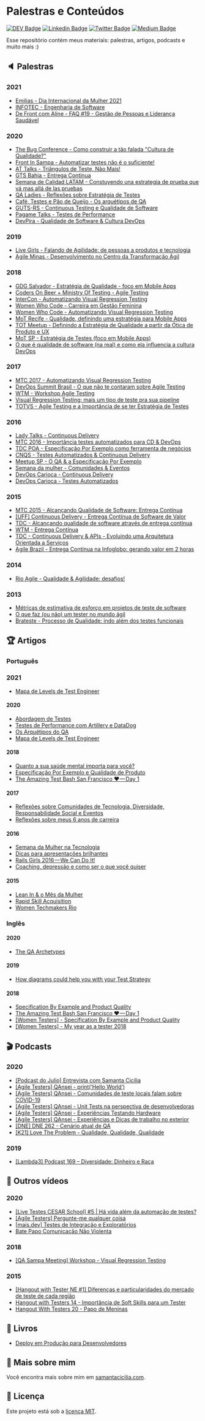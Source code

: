 # Palestras e Conteúdos
[![DEV Badge](https://img.shields.io/badge/-DEV.to-000?style=flat-square&logo=dev.to&logoColor=white&link=https://dev.to/samycici/)](https://dev.to/samycici/)
[![Linkedin Badge](https://img.shields.io/badge/-LinkedIn-blue?style=flat-square&logo=Linkedin&logoColor=white&link=https://www.linkedin.com/in/samantacici/)](https://www.linkedin.com/in/samantacici/)
[![Twitter Badge](https://img.shields.io/badge/-Twitter-1ca0f1?style=flat-square&labelColor=1ca0f1&logo=twitter&logoColor=white&link=https://twitter.com/samantacicilia)](https://twitter.com/samantacicilia)
[![Medium Badge](https://img.shields.io/badge/-@samantacicilia-03a57a?style=flat-square&labelColor=000000&logo=Medium&link=https://medium.com/@samantacicilia)](https://medium.com/@samantacicilia)

Esse repositório contém meus materiais: palestras, artigos, podcasts e muito mais :)

## :speaker: Palestras

### 2021
- [Emilias - Dia Internacional da Mulher 2021](./emilias.md)
- [INFOTEC - Engenharia de Software](https://speakerdeck.com/samycici/1a-semana-infotec-engenharia-de-software)
- [De Front com Aline - FAQ #19 - Gestão de Pessoas e Liderança Saudável](./faq-gestao-de-pessoas.md)

### 2020
- [The Bug Conference - Como construir a tão falada "Cultura de Qualidade?"](./the-bug-conference.md)
- [Front In Sampa - Automatizar testes não é o suficiente!](./front-in-sampa.md)
- [AT Talks - Triângulos de Teste, Não Mais!](./at-talks.md)
- [GTS Bahia - Entrega Contínua](./gts-bahia.md)
- [Semana de Calidad LATAM - Constuyendo una estrategia de prueba que vá mas allá de las pruebas](https://speakerdeck.com/samycici/constuyendo-una-estrategia-de-prueba-que-va-mas-alla-de-las-pruebas)
- [QA Ladies - Reflexões sobre Estratégia de Testes](./qa-ladies.md)
- [Café, Testes e Pão de Queijo - Os arquétipos de QA](https://speakerdeck.com/samycici/os-arquetipos-de-qa)
- [GUTS-RS - Continuous Testing e Qualidade de Software](https://speakerdeck.com/samycici/continuous-testing-e-qualidade-de-software)
- [Pagame Talks - Testes de Performance](./pagarme-talks.md)
- [DevPira - Qualidade de Software & Cultura DevOps](./devpira.md)

### 2019
- [Live Girls - Falando de Agilidade: de pessoas a produtos e tecnologia](./live-girls.md)
- [Agile Minas - Desenvolvimento no Centro da Transformação Ágil](https://speakerdeck.com/samycici/desenvolvimento-no-centro-da-transformacao-agil)

### 2018
- [GDG Salvador - Estratégia de Qualidade - foco em Mobile Apps](./gdg-salvador.md)
- [Coders On Beer + Ministry Of Testing - Agile Testing](https://www2.slideshare.net/samantacicilia/coders-on-beer-ministry-of-testing-agile-testing)
- [InterCon - Automatizando Visual Regression Testing](https://www2.slideshare.net/samantacicilia/intercon-automatizando-visual-regression-testing)
- [Women Who Code - Carreira em Gestão Feminina](https://speakerdeck.com/samycici/women-who-code-carreira-em-gestao-feminina)
- [Women Who Code - Automatizando Visual Regression Testing](https://speakerdeck.com/samycici/women-who-code-automatizando-visual-regression-testing)
- [MoT Recife - Qualidade, definindo uma estratégia para Mobile Apps](https://speakerdeck.com/samycici/mot-recife-qualidade-definindo-uma-estrategia-para-mobile-apps)
- [TOT Meetup - Definindo a Estratégia de Qualidade a partir da Ótica de Produto e UX](https://speakerdeck.com/samycici/definindo-a-estrategia-de-qualidade-a-partir-da-tica-de-produto-e-ux)
- [MoT SP - Estratégia de Testes (foco em Mobile Apps)](https://speakerdeck.com/samycici/mot-sp-estrategia-de-testes-foco-em-mobile-apps)
- [O que é qualidade de software (na real) e como ela influencia a cultura DevOps](https://speakerdeck.com/samycici/o-que-e-qualidade-de-software-na-real-e-como-ela-influencia-na-cultura-devops)

### 2017
- [MTC 2017 - Automatizando Visual Regression Testing](./mtc-2017.md)
- [DevOps Summit Brasil - O que não te contaram sobre Agile Testing](https://www2.slideshare.net/samantacicilia/devops-summit-brasil-o-que-no-te-contaram-sobre-agile-testing)
- [WTM - Workshop Agile Testing](https://www2.slideshare.net/samantacicilia/wtm-workshop-agile-testing)
- [Visual Regression Testing: mais um tipo de teste pra sua pipeline](https://www2.slideshare.net/samantacicilia/visual-regression-testing-mais-um-tipo-de-teste-pra-sua-pipeline)
- [TOTVS - Agile Testing e a Importância de se ter Estratégia de Testes](https://www2.slideshare.net/samantacicilia/totvs-agile-testing-e-a-importncia-de-se-ter-estratgia-de-testes)

### 2016
- [Lady Talks - Continuous Delivery](./lady-talks.md)
- [MTC 2016 - Importância testes automatizados para CD & DevOps](./mtc-2016.md)
- [TDC POA - Especificação Por Exemplo como ferramenta de negócios](https://www2.slideshare.net/samantacicilia/tdc-poa-especificao-por-exemplo-como-ferramenta-de-negcios)
- [CNQS - Testes Automatizados & Continuous Delivery](https://www2.slideshare.net/samantacicilia/cnqs-testes-automatizados-continuous-delivery)
- [Meetup SP - O QA & a Especificação Por Exemplo](https://www2.slideshare.net/samantacicilia/meetup-sp-o-qa-a-especificao-por-exemplo)
- [Semana da mulher - Comunidades & Eventos](https://speakerdeck.com/samycici/semana-da-mulher-comunidades-and-eventos)
- [DevOps Carioca - Continuous Delivery](https://www2.slideshare.net/samantacicilia/devops-carioca-continuous-delivery)
- [DevOps Carioca - Testes Automatizados](https://www2.slideshare.net/samantacicilia/devops-carioca-testes-automatizados)

### 2015
- [MTC 2015 - Alcançando Qualidade de Software: Entrega Contínua](./mtc-2015.md)
- [[UFF] Continuous Delivery - Entrega Contínua de Software de Valor](https://speakerdeck.com/samycici/uff-continuous-delivery-entrega-continua-de-software-de-valor)
- [TDC - Alcançando qualidade de software através de entrega contínua](https://www2.slideshare.net/samantacicilia/alcancando-qualidade-de-software-atraves-de-entrega-continua)
- [WTM - Entrega Contínua](https://www2.slideshare.net/samantacicilia/wtm-entrega-contnua)
- [TDC - Continuous Delivery & APIs - Evoluindo uma Arquitetura Orientada a Serviços](https://www2.slideshare.net/samantacicilia/continuous-delivery-apis-evoluindo-uma-arquitetura-orientada-a-servios)
- [Agile Brazil - Entrega Contínua na Infoglobo: gerando valor em 2 horas](https://www2.slideshare.net/samantacicilia/agile-brazil-entrega-contnua-na-infoglobo-gerando-valor-em-2-horas)

### 2014
- [Rio Agile - Qualidade & Agilidade: desafios!](https://www2.slideshare.net/samantacicilia/qualidade-agilidade-desafios)

### 2013
- [Métricas de estimativa de esforço em projetos de teste de software](https://www2.slideshare.net/samantacicilia/mtricas-de-estimativa-de-esforo-em-projetos-de-teste-de-software)
- [O que faz (ou não) um tester no mundo ágil](https://www2.slideshare.net/samantacicilia/o-que-faz-ou-no-um-tester-no-mundo-gil-21125190)
- [Brateste - Processo de Qualidade: indo além dos testes funcionais](https://www2.slideshare.net/samantacicilia/processo-de-qualidade-indo-alm-dos-testes-funcionais-28450786)


## :trophy: Artigos


### Português

### 2021
- [Mapa de Levels de Test Engineer](https://medium.com/pagarme/mapa-de-levels-de-test-engineer-da9c46ff59b7)

#### 2020
- [Abordagem de Testes](https://medium.com/assertqualityassurance/abordagem-de-testes-212b6238f0c3)
- [Testes de Performance com Artillery e DataDog](https://medium.com/assertqualityassurance/testes-de-performance-com-artillery-e-datadog-2f2265134202)
- [Os Arquétipos do QA](https://medium.com/assertqualityassurance/os-arqu%C3%A9tipos-do-qa-90538e018ebe)
- [Mapa de Levels de Test Engineer](https://medium.com/pagarme/mapa-de-levels-de-test-engineer-da9c46ff59b7)

#### 2018
- [Quanto a sua saúde mental importa para você?](https://code.likeagirl.io/quanto-a-sua-sa%C3%BAde-mental-importa-para-voc%C3%AA-aa73b85c361d)
- [Especificação Por Exemplo e Qualidade de Produto](https://code.likeagirl.io/especifica%C3%A7%C3%A3o-por-exemplo-e-qualidade-de-produto-4ff5b57a1674)
- [The Amazing Test Bash San Francisco ❤ — Day 1](https://medium.com/@samantacicilia/the-amazing-test-bash-san-francisco-day-1-6eed6d5536fa)

#### 2017
- [Reflexões sobre Comunidades de Tecnologia, Diversidade, Responsabilidade Social e Eventos](https://code.likeagirl.io/reflex%C3%B5es-sobre-comunidades-de-tecnologia-diversidade-responsabilidade-social-e-eventos-1aed46433ebe)
- [Reflexões sobre meus 6 anos de carreira](https://code.likeagirl.io/reflex%C3%B5es-sobre-meus-6-anos-de-carreira-b0e22d8e35c2)

#### 2016
- [Semana da Mulher na Tecnologia](https://medium.com/@samantacicilia/semana-da-mulher-na-tecnologia-3a31cf7c070)
- [Dicas para apresentações brilhantes](https://medium.com/@samantacicilia/dicas-para-apresenta%C3%A7%C3%B5es-brilhantes-9d8fbf597f6f)
- [Rails Girls 2016 — We Can Do It!](https://medium.com/@samantacicilia/rails-girls-2016-we-can-do-it-5f713111d111)
- [Coaching, depressão e como ser o que você quiser](https://medium.com/@samantacicilia/coaching-depress%C3%A3o-e-como-ser-o-que-voc%C3%AA-quiser-beb1becf0881)

#### 2015
- [Lean In & o Mês da Mulher](https://medium.com/@samantacicilia/lean-in-o-m%C3%AAs-da-mulher-4e29eaa7335c)
- [Rapid Skill Acquisition](https://medium.com/@samantacicilia/rapid-skill-acquisition-303115677797)
- [Women Techmakers Rio](https://medium.com/@samantacicilia/women-techmakers-rio-43ff36086ecd)

### Inglês

#### 2020
- [The QA Archetypes](https://medium.com/assertqualityassurance/the-qa-archetypes-cbb6cfce6829)

#### 2019
- [How diagrams could help you with your Test Strategy](https://medium.com/@samantacicilia/how-diagrams-could-help-you-with-your-test-strategy-501457b86840)

#### 2018
- [Specification By Example and Product Quality](https://code.likeagirl.io/specification-by-example-and-product-quality-4138ef13332e)
- [The Amazing Test Bash San Francisco ❤ — Day 1](https://medium.com/@samantacicilia/english-version-the-amazing-test-bash-san-francisco-day-1-4db594d5d2db)
- [[Women Testers] - Specification By Example and Product Quality](http://www.womentesters.com/specification-by-example-and-product-quality/)
- [[Women Testers] - My year as a tester 2018](http://www.womentesters.com/samanta-cicilias-year-as-a-tester-2018/)

## :clapper: Podcasts

### 2020
- [[Podcast do Julio] Entrevista com Samanta Cicilia](https://anchor.fm/juliodelimas/episodes/Episdio-1-Evoluo-da-minha-carreira--entrevista-com-Samanta-Cicilia-e-desafios-na-adoo-do-Cucumber-eain20/a-a1d0fo3)
- [[Agile Testers] QAnsei - print(‘Hello World’)](https://anchor.fm/qansei/episodes/printHello-World-ed4jui/a-a20jvmg)
- [[Agile Testers] QAnsei - Comunidades de teste locais falam sobre COVID-19](https://anchor.fm/qansei/episodes/Comunidades-de-teste-locais-falam-sobre-COVID-19-eeh7g7/a-a29p5f5)
- [[Agile Testers] QAnsei - Unit Tests na perspectiva de desenvolvedoras](https://anchor.fm/qansei/episodes/Unit-Tests-na-perspectiva-de-desenvolvedoras-ef1fjj/a-a2cvq1e)
- [[Agile Testers] QAnsei - Experiências Testando Hardware](https://anchor.fm/qansei/episodes/Experincias-testando-Hardware-efl4ts/a-a2gn7ck)
- [[Agile Testers] QAnsei - Experiências e Dicas de trabalho no exterior](https://anchor.fm/qansei/episodes/Experincias-e-Dicas-de-trabalho-no-exterior-egci1j/a-a2krvoq)
- [[DNE] DNE 262 - Cenário atual de QA](https://devnaestrada.com.br/2020/07/10/cenario-atual-qa.html)
- [[K21] Love The Problem - Qualidade, Qualidade, Qualidade](https://open.spotify.com/episode/5Xd9DGqAztKP4yG82ytz2j?si=U0cYOCTFTQCuqX39rGG5RQ)

### 2019
- [[Lambda3] Podcast 169 – Diversidade: Dinheiro e Raça](https://soundcloud.com/lambdatres/169-diversidade-dinheiro-e-raca)

## :movie_camera: Outros vídeos

### 2020
- [[Live Testes CESAR School] #5 | Há vida além da automação de testes?](https://youtu.be/8eOWy9ByTWE)
- [[Agile Testers] Pergunte-me qualquer coisa](https://youtu.be/PXz38s8qq_Q)
- [[mais.dev] Testes de Integração e Exploratórios](https://youtu.be/GThxc2i-E80)
- [Bate Papo Comunicação Não Violenta](https://youtu.be/8W2oYjhpopg)

### 2018
- [[QA Sampa Meeting] Workshop - Visual Regression Testing](https://youtu.be/DW6hUyiW2qE)

### 2015
- [[Hangout with Tester NE #1] Diferenças e particularidades do mercado de teste de cada região](https://youtu.be/uBskUN8caG0)
- [Hangout with Testers 14 - Importância de Soft Skills para um Tester](https://youtu.be/Fz-Gwdepbe8)
- [Hangout With Testers 20 - Papo de Meninas](https://youtu.be/IWznb9ZU1G8)

## :green_book: Livros

- [Deploy em Produção para Desenvolvedores](https://github.com/gomex/deploy-em-producao/)

## :dart: Mais sobre mim

Você encontra mais sobre mim em [samantacicilia.com](http://samantacicilia.com/).


## :memo: Licença

Este projeto está sob a [licença MIT](./LICENSE).
